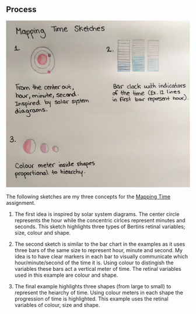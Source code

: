 ## Process

![Image of Hand-drawn sketches](https://github.com/lulujordanna/dvia-2019/blob/master/1.mapping-time/process/mappingTime_Sketches.jpg)

The following sketches are my three concepts for the [Mapping Time](https://dvia.samizdat.co/2019/right-twice-a-day/) assignment. 

1. The first idea is inspired by solar system diagrams. The center circle represents the hour while the concentric cirlces represent minutes and seconds. This sketch highlights three types of Bertins retinal variables; size, colour and shape.

2. The second sketch is similar to the bar chart in the examples as it uses three bars of the same size to represent hour, minute and second. My idea is to have clear markers in each bar to visually communicate which hour/minute/second of the time it is. Using colour to distingish the variables these bars act a vertical meter of time. The retinal variables used in this example are colour and shape. 

3. The final example highlights three shapes (from large to small) to represent the heiarchy of time. Using colour meters in each shape the progression of time is highlighted. This example uses the retinal variables of colour, size and shape. 

